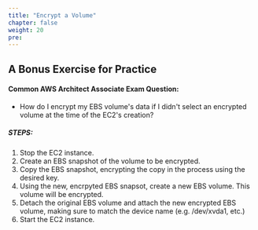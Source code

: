 ```yaml
---
title: "Encrypt a Volume"
chapter: false
weight: 20
pre:
---
```


## A Bonus Exercise for Practice

#### Common AWS Architect Associate Exam Question:

- How do I encrypt my EBS volume's data if I didn't select an encrypted volume at the time of the EC2's creation?

##### STEPS:

1. Stop the EC2 instance.
2. Create an EBS snapshot of the volume to be encrypted.
3. Copy the EBS snapshot, encrypting the copy in the process using the desired key.
4. Using the new, encrpyted EBS snapsot, create a new EBS volume.  This volume will be encrypted.
5. Detach the original EBS volume and attach the new encrypted EBS volume, making sure to match the device name (e.g. /dev/xvda1, etc.)
6. Start the EC2 instance.
